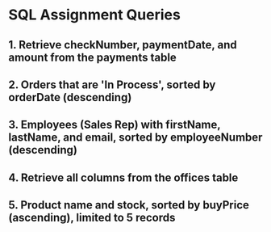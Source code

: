 # SQL Assignment Queries

## 1. Retrieve checkNumber, paymentDate, and amount from the payments table
## 2. Orders that are 'In Process', sorted by orderDate (descending)
## 3. Employees (Sales Rep) with firstName, lastName, and email, sorted by employeeNumber (descending)
## 4. Retrieve all columns from the offices table
## 5. Product name and stock, sorted by buyPrice (ascending), limited to 5 records
